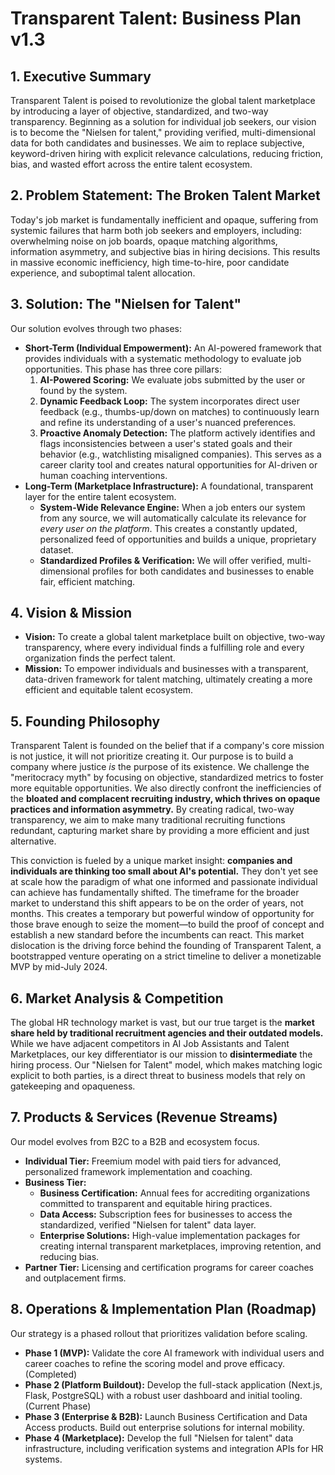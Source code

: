 # Transparent Talent: Business Plan v1.3

## 1. Executive Summary
Transparent Talent is poised to revolutionize the global talent marketplace by introducing a layer of objective, standardized, and two-way transparency. Beginning as a solution for individual job seekers, our vision is to become the "Nielsen for talent," providing verified, multi-dimensional data for both candidates and businesses. We aim to replace subjective, keyword-driven hiring with explicit relevance calculations, reducing friction, bias, and wasted effort across the entire talent ecosystem.

## 2. Problem Statement: The Broken Talent Market
Today's job market is fundamentally inefficient and opaque, suffering from systemic failures that harm both job seekers and employers, including: overwhelming noise on job boards, opaque matching algorithms, information asymmetry, and subjective bias in hiring decisions. This results in massive economic inefficiency, high time-to-hire, poor candidate experience, and suboptimal talent allocation.

## 3. Solution: The "Nielsen for Talent"
Our solution evolves through two phases:
*   **Short-Term (Individual Empowerment):** An AI-powered framework that provides individuals with a systematic methodology to evaluate job opportunities. This phase has three core pillars:
    1.  **AI-Powered Scoring:** We evaluate jobs submitted by the user or found by the system.
    2.  **Dynamic Feedback Loop:** The system incorporates direct user feedback (e.g., thumbs-up/down on matches) to continuously learn and refine its understanding of a user's nuanced preferences.
    3.  **Proactive Anomaly Detection:** The platform actively identifies and flags inconsistencies between a user's stated goals and their behavior (e.g., watchlisting misaligned companies). This serves as a career clarity tool and creates natural opportunities for AI-driven or human coaching interventions.
*   **Long-Term (Marketplace Infrastructure):** A foundational, transparent layer for the entire talent ecosystem.
    *   **System-Wide Relevance Engine:** When a job enters our system from any source, we will automatically calculate its relevance for *every user on the platform*. This creates a constantly updated, personalized feed of opportunities and builds a unique, proprietary dataset.
    *   **Standardized Profiles & Verification:** We will offer verified, multi-dimensional profiles for both candidates and businesses to enable fair, efficient matching.

## 4. Vision & Mission
*   **Vision:** To create a global talent marketplace built on objective, two-way transparency, where every individual finds a fulfilling role and every organization finds the perfect talent.
*   **Mission:** To empower individuals and businesses with a transparent, data-driven framework for talent matching, ultimately creating a more efficient and equitable talent ecosystem.

## 5. Founding Philosophy
Transparent Talent is founded on the belief that if a company's core mission is not justice, it will not prioritize creating it. Our purpose is to build a company where justice *is* the purpose of its existence. We challenge the "meritocracy myth" by focusing on objective, standardized metrics to foster more equitable opportunities. We also directly confront the inefficiencies of the **bloated and complacent recruiting industry, which thrives on opaque practices and information asymmetry.** By creating radical, two-way transparency, we aim to make many traditional recruiting functions redundant, capturing market share by providing a more efficient and just alternative.

This conviction is fueled by a unique market insight: **companies and individuals are thinking too small about AI's potential.** They don't yet see at scale how the paradigm of what one informed and passionate individual can achieve has fundamentally shifted. The timeframe for the broader market to understand this shift appears to be on the order of years, not months. This creates a temporary but powerful window of opportunity for those brave enough to seize the moment—to build the proof of concept and establish a new standard before the incumbents can react. This market dislocation is the driving force behind the founding of Transparent Talent, a bootstrapped venture operating on a strict timeline to deliver a monetizable MVP by mid-July 2024.

## 6. Market Analysis & Competition
The global HR technology market is vast, but our true target is the **market share held by traditional recruitment agencies and their outdated models.** While we have adjacent competitors in AI Job Assistants and Talent Marketplaces, our key differentiator is our mission to **disintermediate** the hiring process. Our "Nielsen for Talent" model, which makes matching logic explicit to both parties, is a direct threat to business models that rely on gatekeeping and opaqueness.

## 7. Products & Services (Revenue Streams)
Our model evolves from B2C to a B2B and ecosystem focus.
*   **Individual Tier:** Freemium model with paid tiers for advanced, personalized framework implementation and coaching.
*   **Business Tier:**
    *   **Business Certification:** Annual fees for accrediting organizations committed to transparent and equitable hiring practices.
    *   **Data Access:** Subscription fees for businesses to access the standardized, verified "Nielsen for talent" data layer.
    *   **Enterprise Solutions:** High-value implementation packages for creating internal transparent marketplaces, improving retention, and reducing bias.
*   **Partner Tier:** Licensing and certification programs for career coaches and outplacement firms.

## 8. Operations & Implementation Plan (Roadmap)
Our strategy is a phased rollout that prioritizes validation before scaling.
*   **Phase 1 (MVP):** Validate the core AI framework with individual users and career coaches to refine the scoring model and prove efficacy. (Completed)
*   **Phase 2 (Platform Buildout):** Develop the full-stack application (Next.js, Flask, PostgreSQL) with a robust user dashboard and initial tooling. (Current Phase)
*   **Phase 3 (Enterprise & B2B):** Launch Business Certification and Data Access products. Build out enterprise solutions for internal mobility.
*   **Phase 4 (Marketplace):** Develop the full "Nielsen for talent" data infrastructure, including verification systems and integration APIs for HR systems.
